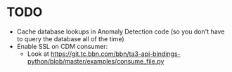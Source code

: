 # TODO
  * Cache database lookups in Anomaly Detection code (so you don't have to query the database all of the time)
  * Enable SSL on CDM consumer:
    * Look at https://git.tc.bbn.com/bbn/ta3-api-bindings-python/blob/master/examples/consume_file.py
